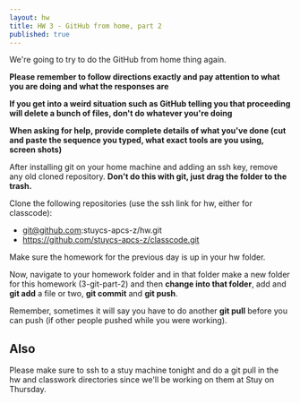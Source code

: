 ```yaml
---
layout: hw
title: HW 3 - GitHub from home, part 2
published: true
---
```


We're going to try to do the GitHub from home thing again.

**Please remember to follow directions exactly and pay attention to what you are doing and what the responses are**

**If you get into a weird situation such as GitHub telling you that proceeding will delete a bunch of files, don't do whatever you're doing**

**When asking for help, provide complete details of what you've done (cut and paste the sequence you typed, what exact tools are you using, screen shots)**

After installing git on your home machine and adding an ssh key, remove any old cloned repository. **Don't do this with git, just drag the folder to the trash.**

Clone the following repositories (use the ssh link for hw, either for classcode):

 * git@github.com:stuycs-apcs-z/hw.git
 * https://github.com/stuycs-apcs-z/classcode.git

Make sure the homework for the previous day is up in your hw folder.

Now, navigate to your homework folder and in that folder make a new folder for this homework (3-git-part-2) and then **change into that folder**, add and **git add** a file or two, **git commit** and **git push**. 

Remember, sometimes it will say you have to do another **git pull** before you can push (if other people pushed while you were working).

## Also

Please make sure to ssh to a stuy machine tonight and do a git pull in
the hw and classwork directories since we'll be working on them at
Stuy on Thursday.